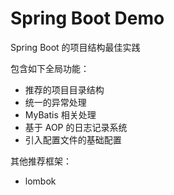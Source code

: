 # Spring Boot Demo

Spring Boot 的项目结构最佳实践

包含如下全局功能：

- 推荐的项目目录结构
- 统一的异常处理
- MyBatis 相关处理
- 基于 AOP 的日志记录系统
- 引入配置文件的基础配置



其他推荐框架：

- lombok